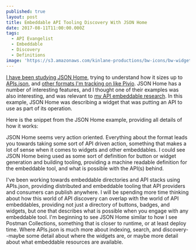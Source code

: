 ```yaml
---
published: true
layout: post
title: Embeddable API Tooling Discovery With JSON Home
date: 2017-08-11T11:00:00.000Z
tags:
  - API Evangelist
  - Embeddable
  - Discovery
  - Definitions
image: 'https://s3.amazonaws.com/kinlane-productions/bw-icons/bw-widgets.png'
---
```

[I have been studying JSON Home](http://apievangelist.com/2017/08/03/api-discovery-using-json-home/), trying to understand how it sizes up to [APIs.json](http://apisjson.org), and [other formats I'm tracking on like Pivio](http://apievangelist.com/2017/08/03/microservice-discovery-using-pivio/). JSON Home has a number of interesting features, and I thought one of their examples was also interesting, and was relevant to [my API embeddable research](http://embeddable.apievangelist.com/). In this example, JSON Home was describing a widget that was putting an API to use as part of its operation.

Here is the snippet from the JSON Home example, providing all details of how it works:

<script src="https://gist.github.com/kinlane/40fabbb3133ddd1c65249dfdc87999cd.js"></script>

JSON Home seems very action oriented. Everything about the format leads you towards taking some sort of API driven action, something that makes a lot of sense when it comes to widgets and other embeddables. I could see JSON Home being used as some sort of definition for button or widget generation and building tooling, providing a machine readable definition for the embeddable tool, and what is possible with the API(s) behind.

I've been working towards embeddable directories and API stacks using APIs.json, providing distributed and embeddable tooling that API providers and consumers can publish anywhere. I will be spending more time thinking about how this world of API discovery can overlap with the world of API embeddables, providing not just a directory of buttons, badges, and widgets, but one that describes what is possible when you engage with any embeddable tool. I'm beginning to see JSON Home similar to how I see Postman Collections, something that is closer to runtime, or at least deploy time. Where APIs.json is much more about indexing, search, and discovery--maybe some detail about where the widgets are, or maybe more detail about what embeddable resources are available.

